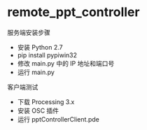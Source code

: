 # remote_ppt_controller

服务端安装步骤

* 安装 Python 2.7
* pip install pypiwin32
* 修改 main.py 中的 IP 地址和端口号
* 运行 main.py

客户端测试

* 下载 Processing 3.x
* 安装 OSC 插件
* 运行 pptControllerClient.pde
